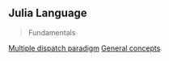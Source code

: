## Julia Language

> Fundamentals

[Multiple dispatch paradigm](https://link.medium.com/pI7i2eOeapb)
[General concepts](https://link.medium.com/Pr1dFy6Pbpb)
